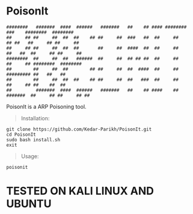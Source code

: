 # PoisonIt 
    ########   #######  ####  ######   #######   ##    ## #### ########            ###    ########  ########  
    ##     ## ##     ##  ##  ##    ## ##     ##  ###   ##  ##     ##              ## ##   ##     ## ##     ## 
    ##     ## ##     ##  ##  ##       ##     ##  ####  ##  ##     ##             ##   ##  ##     ## ##     ## 
    ########  ##     ##  ##   ######  ##     ##  ## ## ##  ##     ##            ##     ## ########  ########  
    ##        ##     ##  ##        ## ##     ##  ##  ####  ##     ##            ######### ##   ##   ##        
    ##        ##     ##  ##  ##    ## ##     ##  ##   ###  ##     ##            ##     ## ##    ##  ##        
    ##         #######  ####  ######   #######   ##    ## ####    ##   #######  ##     ## ##     ## ##    
   






PoisonIt is a ARP Poisoning tool.

>Installation:
```
git clone https://github.com/Kedar-Parikh/PoisonIt.git
cd PoisonIt
sudo bash install.sh
exit
```
>Usage:
```
poisonit
```

# TESTED ON KALI LINUX AND UBUNTU
